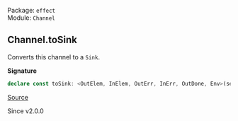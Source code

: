 Package: `effect`<br />
Module: `Channel`<br />

## Channel.toSink

Converts this channel to a `Sink`.

**Signature**

```ts
declare const toSink: <OutElem, InElem, OutErr, InErr, OutDone, Env>(self: Channel<Chunk.Chunk<OutElem>, Chunk.Chunk<InElem>, OutErr, InErr, OutDone, unknown, Env>) => Sink.Sink<OutDone, InElem, OutElem, OutErr, Env>
```

[Source](https://github.com/Effect-TS/effect/tree/main/packages/effect/src/Channel.ts#L2097)

Since v2.0.0